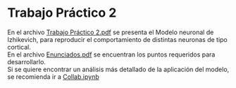 # Trabajo Práctico 2
En el archivo [Trabajo Práctico 2.pdf]() se presenta el Modelo neuronal de Izhikevich, para reproducir el comportamiento de distintas neuronas de tipo cortical.
<br>
En el archivo [Enunciados.pdf](https://github.com/LautaroOchotorena/Redes-Neuronales/blob/90fcd06ad6d31f671778ee430013ddd8f9ef9dd4/Trabajo%20Pr%C3%A1ctico%202/Enunciados.pdf) se encuentran los puntos requeridos para desarrollarlo. 
<br>
Si se quiere encontrar un análisis más detallado de la aplicación del modelo, se recomienda ir a [Collab.ipynb](https://github.com/LautaroOchotorena/Redes-Neuronales/blob/28b7d2c6f0c7e349b7b8f89f74177018b0698f42/Trabajo%20Pr%C3%A1ctico%202/Collab.ipynb)

